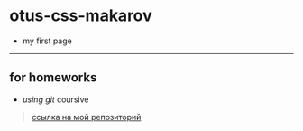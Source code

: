 # otus-css-makarov
- my first page
---
## for homeworks
- _using git_ coursive
> [ссылка на мой репозиторий](https://github.com/turbo150015/otus-css-makarov.git)
